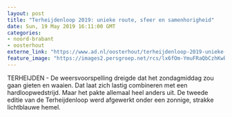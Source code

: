 ```yaml
---
layout: post
title: "Terheijdenloop 2019: unieke route, sfeer en samenhorigheid"
date: Sun, 19 May 2019 16:11:00 GMT
categories: 
- noord-brabant 
- oosterhout 
externe_link: "https://www.ad.nl/oosterhout/terheijdenloop-2019-unieke-route-sfeer-en-samenhorigheid~aa8813ea/"
feature_image: "https://images2.persgroep.net/rcs/lx6fOm-YmuFRaQbCzhKwbTH1B4Q/diocontent/148763351/_fitwidth/400/?appId=21791a8992982cd8da851550a453bd7f&quality=0.7"
---
```


TERHEIJDEN - De weersvoorspelling dreigde dat het zondagmiddag zou gaan gieten en waaien. Dat laat zich lastig combineren met een hardloopwedstrijd. Maar het pakte allemaal heel anders uit. De tweede editie van de Terheijdenloop werd afgewerkt onder een zonnige, strakke lichtblauwe hemel.

